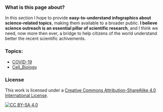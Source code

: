 
### What is this page about?

In this section I hope to provide **easy-to-understand infographics about science-related topics**, making them available to a broader public.
**I believe science outreach is an essential pillar of scientific research**, and I think we need, now more then ever, a bridge to help citizens of the world understand better the recent scientific achivements. 

### Topics:

- [COVID-19](COVID-19/)
- [Cell_Biology](Cell_Biology/)

### License

This work is licensed under a
[Creative Commons Attribution-ShareAlike 4.0 International License][cc-by-sa].

[![CC BY-SA 4.0][cc-by-sa-image]][cc-by-sa]

[cc-by-sa]: http://creativecommons.org/licenses/by-sa/4.0/
[cc-by-sa-image]: https://licensebuttons.net/l/by-sa/4.0/88x31.png
[cc-by-sa-shield]: https://img.shields.io/badge/License-CC%20BY--SA%204.0-lightgrey.svg
